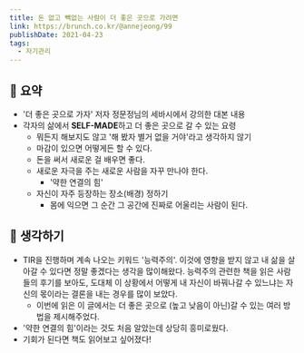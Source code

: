 ```yaml
---
title: 돈 없고 빽없는 사람이 더 좋은 곳으로 가려면 
link: https://brunch.co.kr/@annejeong/99
publishDate: 2021-04-23
tags:
  - 자기관리
---
```

## 📝 요약 
- '더 좋은 곳으로 가자' 저자 정문정님의 세바시에서 강의한 대본 내용  
- 각자의 삶에서 **SELF-MADE**하고 더 좋은 곳으로 갈 수 있는 요령  
  - 뭐든지 해보지도 않고 '해 봤자 별거 없을 거야'라고 생각하지 않기
  - 마감이 있으면 어떻게든 할 수 있다.
  - 돈을 써서 새로운 걸 배우면 좋다. 
  - 새로운 자극을 주는 새로운 사람을 자꾸 만나야 한다.
    - '약한 연결의 힘' 
  - 자신이 자주 등장하는 장소(배경) 정하기 
    - 몸에 익으면 그 순간 그 공간에 진짜로 어울리는 사람이 된다.  

## 🤔 생각하기 
- TIR을 진행하며 계속 나오는 키워드 '능력주의'. 이것에 영향을 받지 않고 내 삶을 살아갈 수 있다면 정말 좋겠다는 생각을 많이해왔다. 능력주의 관련한 책을 읽은 사람들의 후기를 보아도, 도대체 이 상황에서 어떻게 내 자신이 바꿔나갈 수 있느냐는 자신의 몫이라는 결론을 내는 경우를 많이 보았다.  
  - 이번에 읽은 이 글에서는 더 좋은 곳으로 (높고 낮음이 아닌)갈 수 있는 여러 방법을 제시해주었다.  
- '약한 연결의 힘'이라는 것도 처음 알았는데 상당히 흥미로웠다.  
- 기회가 된다면 책도 읽어보고 싶어졌다!  